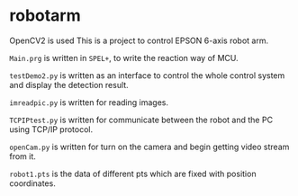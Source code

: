 # robotarm
OpenCV2 is used
This is a project to control EPSON 6-axis robot arm. 

`Main.prg` is written in `SPEL+`, to write the reaction way of MCU. 

`testDemo2.py` is written as an interface to control the whole control system and display the detection result. 

`imreadpic.py` is written for reading images. 

`TCPIPtest.py` is written for communicate between the robot and the PC using TCP/IP protocol.

`openCam.py` is written for turn on the camera and begin getting video stream from it.

`robot1.pts` is the data of different pts which are fixed with position coordinates.
